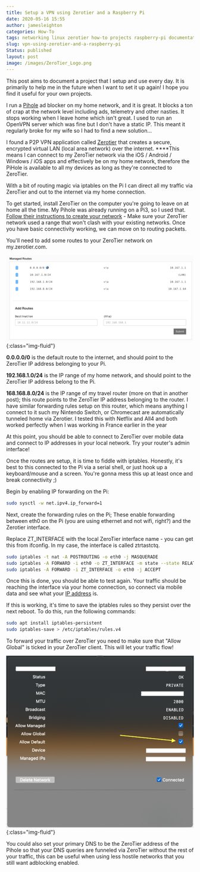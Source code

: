 ```yaml
---
title: Setup a VPN using Zerotier and a Raspberry Pi
date: 2020-05-16 15:55
author: jamesleighton
categories: How-To
tags: networking linux zerotier how-to projects raspberry-pi documentation
slug: vpn-using-zerotier-and-a-raspberry-pi
Status: published
layout: post
image: /images/ZeroTier_Logo.png
---
```


This post aims to document a project that I setup and use every day. It is primarily to help me in the future when I want to set it up again! I hope you find it useful for your own projects.

I run a [Pihole](https://pi-hole.net/) ad blocker on my home network, and it is great. It blocks a ton of crap at the network level including ads, telemetry and other nasties. It stops working when I leave home which isn't great. I used to run an OpenVPN server which was fine but I don't have a static IP. This meant it regularly broke for my wife so I had to find a new solution...

I found a P2P VPN application called [Zerotier](https://www.zerotier.com/) that creates a secure, encrypted virtual LAN (local area network) over the internet.  ****This means I can connect to my ZeroTier network via the iOS / Android / Windows / iOS apps and effectively be on my home network, therefore the PiHole is available to all my devices as long as they're connected to ZeroTier.

With a bit of routing magic via iptables on the Pi I can direct all my traffic via ZeroTier and out to the internet via my home connection.

To get started, install ZeroTier on the computer you're going to leave on at home all the time. My Pihole was already running on a Pi3, so I used that. [Follow their instructions to create your network](https://zerotier.atlassian.net/wiki/spaces/SD/pages/8454145/Getting+Started+with+ZeroTier) - Make sure your ZeroTier network used a range that won't clash with your existing networks. Once you have basic connectivity working, we can move on to routing packets. 

You'll need to add some routes to your ZeroTier network on my.zerotier.com.

![/images/zt-managed-routes.png](/images/zt-managed-routes.png){:class="img-fluid"}

**0.0.0.0/0** is the default route to the internet, and should point to the ZeroTier IP address belonging to your Pi.

**192.168.1.0/24** is the IP range of my home network, and should point to the ZeroTier IP address belong to the Pi.

**168.168.8.0/24** is the IP range of my travel router (more on that in another post); this route points to the ZeroTier IP address belonging to the router. I have similar forwarding rules setup on this router, which means anything I connect to it such my Nintendo Switch, or Chromecast are automatically tunneled home via Zerotier. I tested this with Netflix and All4 and both worked perfectly when I was working in France earlier in the year

At this point, you should be able to connect to ZeroTier over mobile data and connect to IP addresses in your local network. Try your router's admin interface!

Once the routes are setup, it is time to fiddle with iptables. Honestly, it's best to this connected to the Pi  via a serial shell, or just hook up a keyboard/mouse and a screen. You're gonna mess this up at least once and break connectivity ;)

Begin by enabling IP forwarding on the Pi:

```bash
sudo sysctl -w net.ipv4.ip_forward=1
```

Next, create the forwarding rules on the Pi; These enable forwarding between eth0 on the Pi (you are using ethernet and not wifi, right?) and the Zerotier interface. 

Replace ZT_INTERFACE with the local ZeroTier interface name - you can get this from ifconfig. In my case, the interface is called ztrtastctq.

```bash
sudo iptables -t nat -A POSTROUTING -o eth0 -j MASQUERADE
sudo iptables -A FORWARD -i eth0 -o ZT_INTERFACE -m state --state RELATED,ESTABLISHED -j ACCEPT
sudo iptables -A FORWARD -i ZT_INTERFACE -o eth0 -j ACCEPT
```

Once this is done, you should be able to test again. Your traffic should be reaching the interface via your home connection, so connect via mobile data and see what your [IP address](http://www.whatismyipaddress.com) is. 

If this is working, it's time to save the iptables rules so they persist over the next reboot. To do this, run the following commands:

```bash
sudo apt install iptables-persistent
sudo iptables-save > /etc/iptables/rules.v4
```

To forward your traffic over ZeroTier you need to make sure that "Allow Global" is ticked in your ZeroTier client. This will let your traffic flow! 

![Allow Detault Option](/images/zt-allow-default.png){:class="img-fluid"}

You could also set your primary DNS to be the ZeroTier address of the Pihole so that your DNS queries are funneled via ZeroTier without the rest of your traffic, this can be useful when using less hostile networks that you still want adblocking enabled.